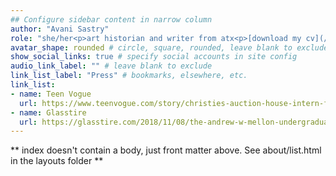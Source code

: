 ```yaml
---
## Configure sidebar content in narrow column
author: "Avani Sastry"
role: "she/her<p>art historian and writer from atx<p>[download my cv](/Sastry_CV_8.10.pdf)"
avatar_shape: rounded # circle, square, rounded, leave blank to exclude
show_social_links: true # specify social accounts in site config
audio_link_label: "" # leave blank to exclude
link_list_label: "Press" # bookmarks, elsewhere, etc.
link_list:
- name: Teen Vogue
  url: https://www.teenvogue.com/story/christies-auction-house-intern-fellowship-class-diversifying-art-world
- name: Glasstire
  url: https://glasstire.com/2018/11/08/the-andrew-w-mellon-undergraduate-curatorial-fellows-announced/
---
```


** index doesn't contain a body, just front matter above.
See about/list.html in the layouts folder **